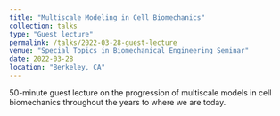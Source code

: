 ```yaml
---
title: "Multiscale Modeling in Cell Biomechanics"
collection: talks
type: "Guest lecture"
permalink: /talks/2022-03-28-guest-lecture
venue: "Special Topics in Biomechanical Engineering Seminar"
date: 2022-03-28
location: "Berkeley, CA"
---
```


50-minute guest lecture on the progression of multiscale models in cell biomechanics throughout the years to where we are today.